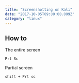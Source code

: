 ```yaml
---
title: "Screenshotting on Kali"
date: "2017-10-05T09:00:00.009Z"
category: "linux"
---
```

## How to
The entire screen
```
Prt Sc 
```
Partial screen
```
shift + Prt sc
```

